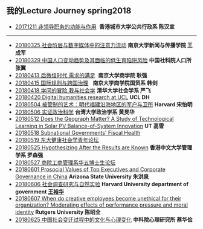 ## 我的Lecture Journey spring2018

* [20171211 非领导职务的功能与作用]()  **香港城市大学公共行政系 陈汉宣**

 ---
* [20180325  社会阶层与数字媒体中的注意力流动]() **南京大学新闻与传播学院 王成军**
* [20180329  中国人口变动趋势及其面临的低生育陷阱风险]() **中国社科院人口所 张翼** 
* [20180413  后微信时代 需求的满足]()  **南京大学商学院 耿强**
* [20180415  国际规则与跨国治理]()    **南京大学商学院国贸系 韩剑**
* [20180418  学问的冒险 我与社会学]()  **清华大学社会学系 严飞**
* [20180420  Digital humanities research at UCL]()  **UCL DH**
* [20180504 被管制的艺术：明代福建沿海地区的军户与卫所]() **Harvard 宋怡明**
* [20180506 实证政治科学]() **台湾大学政治学系 黄旻华**
* [20180512 Does the Geograph Matter? A Study of Technological Learning in Solar PV Balance-of-System Innovation]() **UT 高雪**
* [20180518 Subnational Governments' Fiscal Health](https://github.com/QihaoTom/Awesome_Lecture_spring2018/blob/master/Subnational%20Governments'%20Fiscal%20Health%20%7C%200518.md) 
* [20180519 东大健康社会学青年论坛](https://github.com/QihaoTom/Awesome_Lecture_spring2018/blob/master/东大健康社会学青年论坛%20%7C%200519.md) 
* [20180525 Hypothesizing After the Results are Known]() **香港中文大学管理学系 罗森强**
* [20180527 商院工商管理系华五博士生论坛]() 
* [20180601 Prosocial Values of Top Executives and Corporate Governance in China]() **Arizona State University 朱洪泉**
* [20180606 社会调查研究与自然实验]() **Harvard University department of government [王裕华](https://scholar.harvard.edu/yuhuawang)**
* [20180607 When do creative employees become unethical for their organization? Moderating effects of performance pressure and moral identity]() **Rutgers University 陈昭全**
* [20180625 中国社会变迁过程中的文化与心理变化]()  **中科院心理研究所 蔡华俭**
